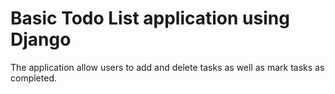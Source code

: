 # Basic Todo List application using Django

The application allow users to add and delete tasks as well as mark tasks as completed.